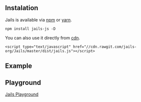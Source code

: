 ## Instalation

Jails is available via [npm]() or [yarn]().

    npm install jails-js -D

You can also use it directly from [cdn]().

    <script type="text/javascript" href="//cdn.rawgit.com/jails-org/Jails/master/dist/jails.js"></script>


## Example
<div id="embed"></div>
<script>
    var script = document.createElement('script')
    script.src = 'https://jsfiddle.net/javiani/7n5ajyao/7/embed/js,html,result/'
    document.getElementById('embed').appendChild(script)
</script>


## Playground

[Jails Playground](https://jsfiddle.net/javiani/7n5ajyao/7/)
